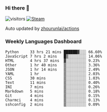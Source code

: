 ### Hi there 👋

![visitors](https://visitor-badge.glitch.me/badge?page_id=zhourunlai)
[![Steam](https://img.shields.io/badge/dynamic/json?label=Steam&query=%24.data.totalSubs&url=https%3A%2F%2Fapi.spencerwoo.com%2Fsubstats%2F%3Fsource%3DsteamGames%26queryKey%3D76561198285156854&suffix=%20Games&logo=steam&labelColor=134375&color=0b1a37&longCache=true)](http://steamcommunity.com/profiles/76561198285156854)

Auto updated by <a href="https://github.com/zhourunlai/zhourunlai/actions" target="_blank">zhourunlai/actions</a>

### Weekly Languages Dashboard

<!--PART:wakatime-->
```text
Python     33 hrs 21 mins ██████▓░░░ 66.60%
JavaScript 7 hrs 2 mins   █▒░░░░░░░░ 14.06%
HTML       4 hrs 37 mins  ▓░░░░░░░░░ 9.23%
Other      1 hr 40 mins   ▒░░░░░░░░░ 3.36%
JSON       1 hr 14 mins   ▒░░░░░░░░░ 2.49%
YAML       1 hr           ▒░░░░░░░░░ 2.03%
CSS        30 mins        ▒░░░░░░░░░ 1.03%
Text       11 mins        ▒░░░░░░░░░ 0.40%
INI        7 mins         ▒░░░░░░░░░ 0.26%
Markdown   5 mins         ▒░░░░░░░░░ 0.18%
Git        4 mins         ▒░░░░░░░░░ 0.15%
Charmci    4 mins         ▒░░░░░░░░░ 0.13%
sshconfig  2 mins         ▒░░░░░░░░░ 0.09%
```
<!--PART:wakatime-->
